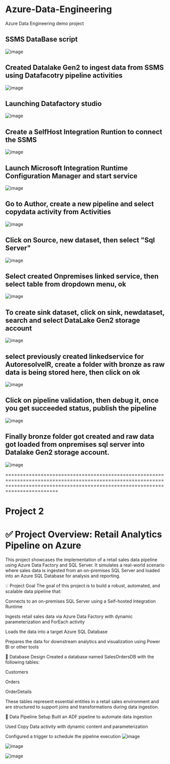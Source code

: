 # Azure-Data-Engineering
Azure Data Engineering demo project

## SSMS DataBase script
![image](https://github.com/user-attachments/assets/0ac1f353-0556-44c7-8a8d-c643e7c1d232)



## Created Datalake Gen2  to ingest data from SSMS using Datafacotry pipeline activities 
![image](https://github.com/user-attachments/assets/f80d3290-1837-466f-884f-3073d311bce7)


## Launching Datafactory studio
![image](https://github.com/user-attachments/assets/41b39c98-5129-40f0-841b-77b89859e66b)

## Create a SelfHost Integration Runtion to connect the SSMS
![image](https://github.com/user-attachments/assets/de7a1449-e125-4dd4-ad97-6a9ea187ae63)

## Launch Microsoft Integration Runtime Configuration Manager and start service
![image](https://github.com/user-attachments/assets/0a4e554b-a2a1-4f05-985e-2deca0e05a76)

## Go to Author, create a new pipeline and select copydata activity from Activities
![image](https://github.com/user-attachments/assets/4eaf1989-4d37-4df2-b238-0118a390f028)

## Click on Source, new dataset, then select "Sql Server"
![image](https://github.com/user-attachments/assets/af3dc0c2-61a2-4486-b3fd-55dedfc970e5)

## Select created Onpremises linked service, then select table from dropdown menu, ok
![image](https://github.com/user-attachments/assets/d3299afd-2492-4eb1-85ad-cd150c25f0db)

## To create sink dataset, click on sink, newdataset, search and select DataLake Gen2 storage account
![image](https://github.com/user-attachments/assets/189aa832-905e-4371-9233-6294cf2c3ecb)

## select previously created linkedservice for AutoresolveIR, create a folder with bronze as raw data is being stored here, then click on ok
![image](https://github.com/user-attachments/assets/f3f4bbb7-f2fd-473d-ab11-ea93478316a2)

## Click on pipeline validation, then debug it, once you get succeeded status, publish the pipeline
![image](https://github.com/user-attachments/assets/60b8cbec-6965-44d2-ba71-837ce22ab045)

## Finally bronze folder got created and raw data got loaded from onpremises sql server into Datalake Gen2 storage account.
![image](https://github.com/user-attachments/assets/0b21327a-44c9-47e8-9209-f0becac3d0d6)

====================================================================================================================================================================================
# Project 2
# ✅ Project Overview: Retail Analytics Pipeline on Azure
This project showcases the implementation of a retail sales data pipeline using Azure Data Factory and SQL Server. It simulates a real-world scenario where sales data is ingested from an on-premises SQL Server and loaded into an Azure SQL Database for analysis and reporting.

💡 Project Goal
The goal of this project is to build a robust, automated, and scalable data pipeline that:

Connects to an on-premises SQL Server using a Self-hosted Integration Runtime

Ingests retail sales data via Azure Data Factory with dynamic parameterization and ForEach activity

Loads the data into a target Azure SQL Database

Prepares the data for downstream analytics and visualization using Power BI or other tools

🧱 Database Design
Created a database named SalesOrdersDB with the following tables:

Customers

Orders

OrderDetails

These tables represent essential entities in a retail sales environment and are structured to support joins and transformations during data ingestion.

🚀 Data Pipeline Setup
Built an ADF pipeline to automate data ingestion

Used Copy Data activity with dynamic content and parameterization

Configured a trigger to schedule the pipeline execution
![image](https://github.com/user-attachments/assets/976e0d50-534c-4a89-b795-0807e72812bc)

![image](https://github.com/user-attachments/assets/c57895af-73bc-4673-8f7f-ba276bba5d77)

![image](https://github.com/user-attachments/assets/915af9b8-21f0-48bc-a6ff-90a50310e065)

















